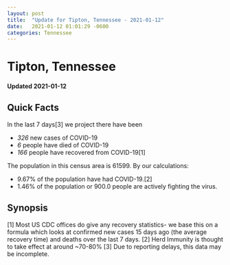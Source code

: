 ```yaml
---
layout: post
title:  "Update for Tipton, Tennessee - 2021-01-12"
date:   2021-01-12 01:01:29 -0600
categories: Tennessee
---
```


# Tipton, Tennessee
#### Updated 2021-01-12

## Quick Facts

In the last 7 days[3] we project there have been
- *326* new cases of COVID-19
- *6* people have died of COVID-19
- *166* people have recovered from COVID-19[1]

The population in this census area is 61599. By our calculations:
- 9.67% of the population have had COVID-19.[2]
- 1.46% of the population or 900.0 people are actively fighting the virus.

## Synopsis




[1] Most US CDC offices do give any recovery statistics- we base this on a formula which looks at confirmed new cases
15 days ago (the average recovery time) and deaths over the last 7 days.
[2] Herd Immunity is thought to take effect at around ~70-80%
[3] Due to reporting delays, this data may be incomplete. 
    